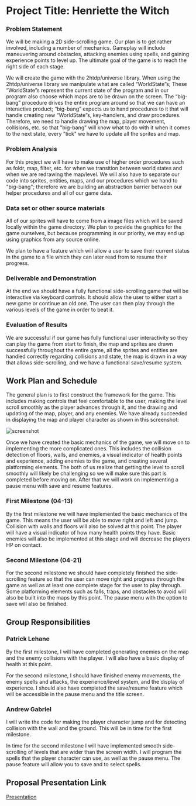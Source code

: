 
# Project Title: Henriette the Witch
### Problem Statement
We will be making a 2D side-scrolling game. Our plan is to get rather involved, including a number of mechanics. Gameplay will include maneuvering around obstacles, attacking enemies using spells, and gaining experience points to level up. The ultimate goal of the game is to reach the right side of each stage.

We will create the game with the 2htdp/universe library. When using the 2htdp/universe library we manipulate what are called “WorldState”s; These “WorldState”s represent the current state of the program and in our program also choose which maps are to be drawn on the screen. The “big-bang” procedure drives the entire program around so that we can have an interactive product; “big-bang” expects us to hand procedures to it that will handle creating new “WorldState”s, key-handlers, and draw procedures. 
Therefore, we need to handle drawing the map, player movement, collisions, etc. so that "big-bang" will know what to do with it when it comes to the next state, every "tick" we have to update all the sprites and map.

### Problem Analysis
For this project we will have to make use of higher order procedures such as foldr, map, filter, etc. for when we transition between world states and when we are redrawing the map/level. We will also have to separate our code into sprites, entities, maps, and our procedures which we hand to "big-bang"; therefore we are building an abstraction barrier between our helper procedures and all of our game data.

### Data set or other source materials
All of our sprites will have to come from a image files which will be saved locally within the game directory. We plan to provide the graphics for the game ourselves, but because programming is our priority, we may end up using graphics from any source online. 

We plan to have a feature which will allow a user to save their current status in the game to a file which they can later read from to resume their progress.

### Deliverable and Demonstration
At the end we should have a fully functional side-scrolling game that will be interactive via keyboard controls. It should allow the user to either start a new game or continue an old one. The user can then play through the various levels of the game in order to beat it.

### Evaluation of Results
We are successful if our game has fully functional user interactivity so they can play the game from start to finish, the map and sprites are drawn successfully throughout the entire game, all the sprites and entities are handled correctly regarding collisions and state, the map is drawn in a way that allows side-scrolling, and we have a functional save/resume system.

## Work Plan and Schedule

The general plan is to first construct the framework for the game. This includes making controls that feel comfortable to the user, making the level scroll smoothly as the player advances through it, and the drawing and updating of the map, player, and any enemies. We have already succeeded in displaying the map and player character as shown in this screenshot:

![screenshot](http://i.imgur.com/Ckhqo2R.png)

Once we have created the basic mechanics of the game, we will move on to implementing the more complicated ones. This includes the collision detection of floors, walls, and enemies, a visual indicator of health points and experience, adding enemies to the game, and creating several platforming elements.
The both of us realize that getting the level to scroll smoothly will likely be challenging so we will make sure this part is completed before moving on. After that we will work on implementing a pause menu with save and resume features.

### First Milestone (04-13)
By the first milestone we will have implemented the basic mechanics of the game. This means the user will be able to move right and left and jump. Collision with walls and floors will also be solved at this point. The player will have a visual indicator of how many health points they have. Basic enemies will also be implemented at this stage and will decrease the players HP on contact. 

### Second Milestone (04-21)
For the second milestone we should have completely finished the side-scrolling feature so that the user can move right and progress through the game as well as at least one complete stage for the user to play through. Some platforming elements such as falls, traps, and obstacles to avoid will also be built into the maps by this point. The pause menu with the option to save will also be finished.

## Group Responsibilities

### Patrick Lehane
By the first milestone, I will have completed generating enemies on the map and the enemy collisions with the player. I will also have a basic display of health at this point.

For the second milestone, I should have finished enemy movements, the enemy spells and attacks, the experience/level system, and the display of experience. I should also have completed the save/resume feature which will be accessible in the pause menu and the title screen.

### Andrew Gabriel
I will write the code for making the player character jump and for detecting collision with the wall and the ground. This will be in time for the first milestone.

In time for the second milestone I will have implemented smooth side-scrolling of levels that are wider than the screen width. I will program the spells that the player character can use, as well as the pause menu. The pause feature will allow you to save and to select spells.

## Proposal Presentation Link
[Presentation][pres]
<!-- Links -->
[pres]: https://docs.google.com/presentation/d/1qMK55LT5UqkX7PXKtgqRJgoOyTwPiBrPWBk81P-sovc/edit?usp=sharing
[piazza]: https://piazza.com/class/i55is8xqqwhmr?cid=453
[markdown]: https://help.github.com/articles/markdown-basics/
